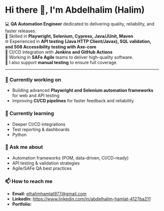 # Hi there 👋, I'm Abdelhalim (Halim)

💻 **QA Automation Engineer** dedicated to delivering quality, reliability, and faster releases.  
🔧 Skilled in **Playwright, Selenium, Cypress, Java/JUnit, Maven**  
🌐 Experienced in **API testing (Java HTTP Client/Javax), SQL validation, and 508 Accessibility testing with Axe-core**  
🚀 CI/CD integration with **Jenkins and GitHub Actions**  
🤝 Working in **SAFe Agile** teams to deliver high-quality software.  
🧪 I also support **manual testing** to ensure full coverage.

---

### 🔭 Currently working on
- Building advanced **Playwright and Selenium automation frameworks** for web and API testing  
- Improving **CI/CD pipelines** for faster feedback and reliability  

### 🌱 Currently learning
- Deeper CI/CD integrations  
- Test reporting & dashboards
- Python

### 💬 Ask me about
- Automation frameworks (POM, data-driven, CI/CD-ready)  
- API testing & validation strategies  
- Agile/SAFe QA best practices  

### 📫 How to reach me
- **Email:** elhalimhamlat977@gmail.com  
- **LinkedIn:** https://www.linkedin.com/in/abdelhalim-hamlat-4127ba211  
- **Portfolio:**


